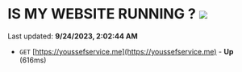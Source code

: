 # IS MY WEBSITE RUNNING ? [![](https://img.shields.io/static/v1?label=Sponsor&message=%E2%9D%A4&logo=GitHub&color=%23fe8e86)](https://github.com/sponsors/<username>)

Last updated: **9/24/2023, 2:02:44 AM**

- `GET` [https://youssefservice.me](https://youssefservice.me) - **Up** (616ms)
